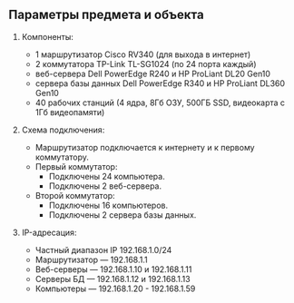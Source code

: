 ## Параметры предмета и объекта
1. Компоненты:
   - 1 маршрутизатор Cisco RV340 (для выхода в интернет)
   - 2 коммутатора TP-Link TL-SG1024 (по 24 порта каждый)
   - веб-сервера Dell PowerEdge R240 и HP ProLiant DL20 Gen10
   - сервера базы данных Dell PowerEdge R340 и HP ProLiant DL360 Gen10
   - 40 рабочих станций (4 ядра, 8Гб ОЗУ, 500ГБ SSD, видеокарта с 1Гб видеопамяти)

2. Схема подключения:
   - Маршрутизатор подключается к интернету и к первому коммутатору.
   - Первый коммутатор:
     - Подключены 24 компьютера.
     - Подключены 2 веб-сервера.
   - Второй коммутатор:
     - Подключены 16 компьютеров.
     - Подключены 2 сервера базы данных.

3. IP-адресация:
   - Частный диапазон IP 192.168.1.0/24
   - Маршрутизатор — 192.168.1.1
   - Веб-серверы — 192.168.1.10 и 192.168.1.11
   - Серверы БД — 192.168.1.12 и 192.168.1.13
   - Компьютеры — 192.168.1.20 - 192.168.1.59

